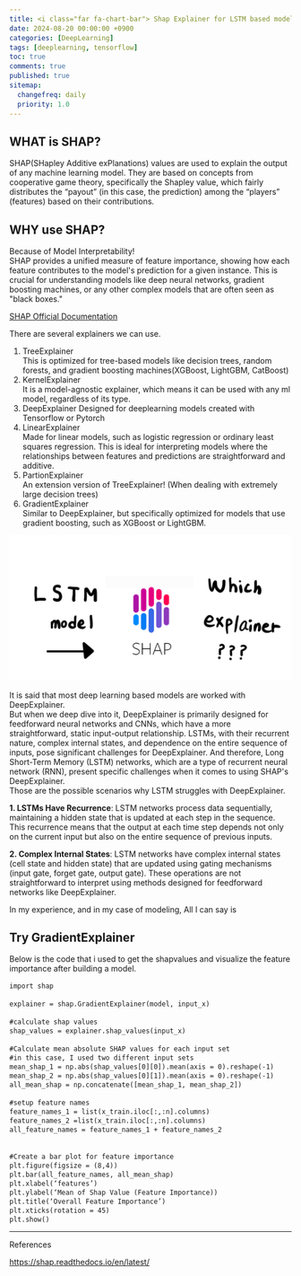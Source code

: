 ```yaml
---
title: <i class="far fa-chart-bar"> Shap Explainer for LSTM based model </i>
date: 2024-08-20 00:00:00 +0900
categories: [DeepLearning]
tags: [deeplearning, tensorflow]
toc: true
comments: true
published: true
sitemap:
  changefreq: daily
  priority: 1.0
---
```

## WHAT is SHAP?
SHAP(SHapley Additive exPlanations) values are used to explain the output of any machine learning model. They are based on concepts from cooperative game theory, specifically the Shapley value, which fairly distributes the “payout” (in this case, the prediction) among the “players” (features) based on their contributions.

## WHY use SHAP?
Because of Model Interpretability!  
 SHAP provides a unified measure of feature importance, showing how each feature contributes to the model's prediction for a given instance. This is crucial for understanding models like deep neural networks, gradient boosting machines, or any other complex models that are often seen as "black boxes."

[SHAP Official Documentation](https://shap.readthedocs.io/en/latest/)

There are several explainers we can use.  
1. TreeExplainer  
    This is optimized for tree-based models like decision trees, random forests, and gradient boosting machines(XGBoost, LightGBM, CatBoost)
2. KernelExplainer  
    It is a model-agnostic explainer, which means it can be used with any ml model, regardless of its type.
3. DeepExplainer
    Designed for deeplearning models created with Tensorflow or Pytorch
4. LinearExplainer  
    Made for linear models, such as logistic regression or ordinary least squares regression. This is ideal for interpreting models where the relationships between features and predictions are straightforward and additive.
5. PartionExplainer  
    An extension version of TreeExplainer! (When dealing with extremely large decision trees)
6. GradientExplainer  
    Similar to DeepExplainer, but specifically optimized for models that use gradient boosting, such as XGBoost or LightGBM.  
  
![img](/assets/img/post/shap/IMG_0010.png)  

 It is said that most deep learning based models are worked with DeepExplainer.  
But when we deep dive into it, DeepExplainer is primarily designed for feedforward neural networks and CNNs, which have a more straightforward, static input-output relationship. LSTMs, with their recurrent nature, complex internal states, and dependence on the entire sequence of inputs, pose significant challenges for DeepExplainer. 
 And therefore, Long Short-Term Memory (LSTM) networks, which are a type of recurrent neural network (RNN), present specific challenges when it comes to using SHAP's DeepExplainer.  
Those are the possible scenarios why LSTM struggles with DeepExplainer.  

**1. LSTMs Have Recurrence**: LSTM networks process data sequentially, maintaining a hidden state that is updated at each step in the sequence. This recurrence means that the output at each time step depends not only on the current input but also on the entire sequence of previous inputs.  

**2. Complex Internal States**: LSTM networks have complex internal states (cell state and hidden state) that are updated using gating mechanisms (input gate, forget gate, output gate). These operations are not straightforward to interpret using methods designed for feedforward networks like DeepExplainer.

 
In my experience, and in my case of modeling, All I can say is  
## Try **GradientExplainer**

Below is the code that i used to get the shapvalues and visualize the feature importance after building a model.

```
import shap

explainer = shap.GradientExplainer(model, input_x)

#calculate shap values
shap_values = explainer.shap_values(input_x)

#Calculate mean absolute SHAP values for each input set
#in this case, I used two different input sets
mean_shap_1 = np.abs(shap_values[0][0]).mean(axis = 0).reshape(-1)
mean_shap_2 = np.abs(shap_values[0][1]).mean(axis = 0).reshape(-1)
all_mean_shap = np.concatenate([mean_shap_1, mean_shap_2])

#setup feature names
feature_names_1 = list(x_train.iloc[:,:n].columns)
feature_names_2 =list(x_train.iloc[:,:n].columns)
all_feature_names = feature_names_1 + feature_names_2


#Create a bar plot for feature importance
plt.figure(figsize = (8,4))
plt.bar(all_feature_names, all_mean_shap)
plt.xlabel(‘features’)
plt.ylabel(‘Mean of Shap Value (Feature Importance))
plt.title(‘Overall Feature Importance’)
plt.xticks(rotation = 45)
plt.show()
```
---

References

https://shap.readthedocs.io/en/latest/